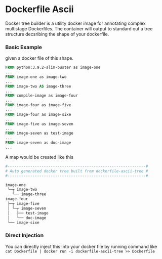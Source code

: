 # Dockerfile Ascii 
Docker tree builder is a utility docker image for annotating complex multistage Dockerfiles. The container will output 
to standard out a tree structure decsribing the shape of your dockerfile.  

### Basic Example

given a docker file of this shape. 

```Dockerfile
FROM python:3.9.2-slim-buster as image-one
...
FROM image-one as image-two
...
FROM image-two AS image-three
...
FROM compile-image as image-four
...
FROM image-four as image-five
...
FROM image-four as image-sixe
...
FROM image-five as image-seven
...
FROM image-seven as test-image
...
FROM image-seven as doc-image
...
```

A map would be created like this

```bash
#-------------------------------------------------------------#
# Auto generated docker tree built from dockerfile-ascii-tree #
#-------------------------------------------------------------#

image-one
 └─┬ image-two
   └── image-three
image-four
 ├─┬ image-five
 │ └─┬ image-seven
 │   ├── test-image
 │   └── doc-image
 └── image-sixe
```

### Direct Injection

You can directly inject this into your docker file by running command like 
`cat Dockerfile | docker run -i dockerfile-ascii-tree >> Dockerfile`

